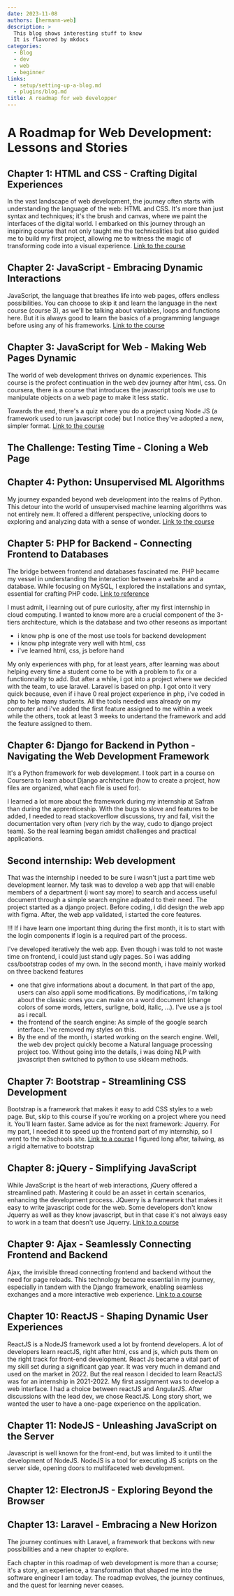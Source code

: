 ```yaml
---
date: 2023-11-08
authors: [hermann-web]
description: >
  This blog shows interesting stuff to know
  It is flavored by mkdocs
categories:
  - Blog
  - dev
  - web
  - beginner
links:
  - setup/setting-up-a-blog.md
  - plugins/blog.md
title: A roadmap for web developper
---
```



# A Roadmap for Web Development: Lessons and Stories

## Chapter 1: HTML and CSS - Crafting Digital Experiences

In the vast landscape of web development, the journey often starts with understanding the language of the web: HTML and CSS. It's more than just syntax and techniques; it's the brush and canvas, where we paint the interfaces of the digital world. I embarked on this journey through an inspiring course that not only taught me the technicalities but also guided me to build my first project, allowing me to witness the magic of transforming code into a visual experience. [Link to the course](https://openclassrooms.com/fr/courses/1603881-apprenez-a-creer-votre-site-web-avec-html5-et-css3)

<!-- more -->

## Chapter 2: JavaScript - Embracing Dynamic Interactions

JavaScript, the language that breathes life into web pages, offers endless possibilities. You can choose to skip it and learn the language in the next course (course 3), as we'll be talking about variables, loops and functions here. But it is always good to learn the basics of a programming language before using any of his frameworks. [Link to the course](https://openclassrooms.com/en/courses/6175841-apprenez-a-programmer-avec-javascript)

## Chapter 3: JavaScript for Web - Making Web Pages Dynamic
The world of web development thrives on dynamic experiences.
This course is the profect continuation in the web dev journey after html, css. 
On coursera, there is a course that introduces the javascript tools we use to manipulate objects on a web page to make it less static. 

Towards the end, there's a quiz where you do a project using Node JS (a framework used to run javascript code) but I notice they've adopted a new, simpler format. [Link to the course](https://openclassrooms.com/fr/courses/5543061-ecrivez-du-javascript-pour-le-web/5577726-optimisez-votre-code)

## The Challenge: Testing Time - Cloning a Web Page

## Chapter 4: Python: Unsupervised ML Algorithms

My journey expanded beyond web development into the realms of Python. This detour into the world of unsupervised machine learning algorithms was not entirely new. It offered a different perspective, unlocking doors to exploring and analyzing data with a sense of wonder. [Link to the course](https://openclassrooms.com/fr/courses/4379436-explorez-vos-donnees-avec-des-algorithmes-non-supervises/4379571-partitionnez-vos-donnees-avec-dbscan)

## Chapter 5: PHP for Backend - Connecting Frontend to Databases

The bridge between frontend and databases fascinated me. PHP became my vessel in understanding the interaction between a website and a database. While focusing on MySQL, I explored the installations and syntax, essential for crafting PHP code. [Link to reference](https://www.w3schools.com/php/)

I must admit, i learning out of pure curiosity, after my first internship in cloud computing. I wanted to know more are a crucial component of the 3-tiers architecture, which is the database and two other reseons as important
- i know php is one of the most use tools for backend development
- i know php integrate very well with html, css
- i've learned html, css, js before hand 

My only experiences with php, for at least years, after learning was about helping every time a student come to be with a problem to fix or a functionnality to add.
But after a while, i got into a project where we decided with the team, to use laravel. Laravel is based on php. I got onto it very quick because, even if i have 0 real project experience in php, i've coded in php to help many students. All the tools needed was already on my computer and i've added the first feature assigned to me within a week while the others, took at least 3 weeks to undertand the framework and add the feature assigned to them. 

## Chapter 6: Django for Backend in Python - Navigating the Web Development Framework

It's a Python framework for web development. I took part in a course on Coursera to learn about Django architecture (how to create a project, how files are organized, what each file is used for). 

I learned a lot more about the framework during my internship at Safran than during the apprenticeship.
With the bugs to slove and features to be added, I needed to read stackoverflow discussions, try and fail, visit the documentation very often (very rich by the way, cudo to django project team).
So the real learning began amidst challenges and practical applications. 

## Second internship: Web development
That was the internship i needed to be sure i wasn't just a part time web development learner. My task was to develop a web app that will enable members of a department (i wont say more) to search and access useful document through a simple search engine adpated to their need.
The project started as a django project. Before coding, i did design the web app with figma. After, the web app validated, i started the core features.

!!!
  If i have learn one important thing during the first month, it is to start with the login components if login is a required part of the process. 

I've developed iteratively the web app. Even though i was told to not waste time on frontend, i could just stand ugly pages. So i was adding css/bootstrap codes of my own. 
In the second month, i have mainly worked on three backend features 
- one that give informations about a document. In that part of the app, users can also appli some modifications. By modifications, i'm talking about the classic ones you can make on a word document (change colors of some words, letters, surligne, bold, italic, ...). 
I've use a js tool as i recall.
- the frontend of the search engine: As simple of the google search interface. I've removed my styles on this. 
- By the end of the month, i started working on the search engine. Well, the web dev project quickly become a Natural language processing project too. Without going into the details, i was doing NLP with javascript then switched to python to use sklearn methods.


## Chapter 7: Bootstrap - Streamlining CSS Development

Bootstrap is a framework that makes it easy to add CSS styles to a web page. But, skip to this course if you're working on a project where you need it. You'll learn faster. Same advice as for the next framework: Jquerry. For my part, I needed it to speed up the frontend part of my internship, so I went to the w3schools site. [Link to a course](https://www.w3schools.com/bootstrap5/)
I figured long after, tailwing, as a rigid alternative to bootstrap


## Chapter 8: jQuery - Simplifying JavaScript

While JavaScript is the heart of web interactions, jQuery offered a streamlined path. Mastering it could be an asset in certain scenarios, enhancing the development process. 
JQuerry is a framework that makes it easy to write javascript code for the web. Some developers don't know Jquerry as well as they know javascript, but in that case it's not always easy to work in a team that doesn't use Jquerry. [Link to a course](https://www.w3schools.com/jquery/)

## Chapter 9: Ajax - Seamlessly Connecting Frontend and Backend

Ajax, the invisible thread connecting frontend and backend without the need for page reloads. This technology became essential in my journey, especially in tandem with the Django framework, enabling seamless exchanges and a more interactive web experience. [Link to a course](https://www.w3schools.com/xml/ajax_intro.asp)

## Chapter 10: ReactJS - Shaping Dynamic User Experiences

ReactJS is a NodeJS framework used a lot by frontend developers.
A lot of developers learn reactJS, right after html, css and js, which puts them on the right track for front-end development.
React Js became a vital part of my skill set during a significant gap year. It was very much in demand and used on the market in 2022. But the real reason I decided to learn ReactJS was for an internship in 2021-2022. My first assignment was to develop a web interface. I had a choice between reactJS and AngularJS. After discussions with the lead dev, we chose ReactJS. Long story short, we wanted the user to have a one-page experience on the application.

## Chapter 11: NodeJS - Unleashing JavaScript on the Server

Javascript is well known for the front-end, but was limited to it until the development of NodeJS.
NodeJS is a tool for executing JS scripts on the server side, opening doors to multifaceted web development.


## Chapter 12: ElectronJS - Exploring Beyond the Browser

## Chapter 13: Laravel - Embracing a New Horizon

The journey continues with Laravel, a framework that beckons with new possibilities and a new chapter to explore.

Each chapter in this roadmap of web development is more than a course; it's a story, an experience, a transformation that shaped me into the software engineer I am today. The roadmap evolves, the journey continues, and the quest for learning never ceases.

